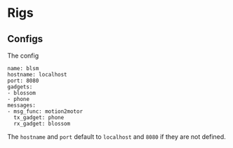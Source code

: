 # Rigs

## Configs
The config

```
name: blsm
hostname: localhost
port: 8080
gadgets:
- blossom
- phone
messages:
- msg_func: motion2motor
  tx_gadget: phone
  rx_gadget: blossom
```

The `hostname` and `port` default to `localhost` and `8080` if they are not defined.